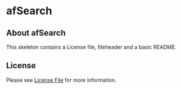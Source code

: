 # afSearch
## About afSearch
This skeleton contains a License file, fileheader and a basic README.

## License

Please see [License File](LICENSE) for more information.